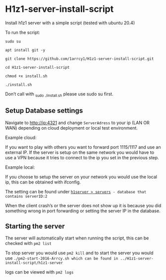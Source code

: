 <h1 dir="auto">H1z1-server-install-script</h1><p dir="auto">Install h1z1 server with a simple script (tested with ubuntu 20.4)</p><p dir="auto">To run the script:</p><p dir="auto"><code>sudo su</code></p><p dir="auto"><code>apt install git -y</code></p><p dir="auto"><code>git clone https://github.com/1arrcy1/H1z1-server-install-script.git</code> </p><p dir="auto"><code>cd H1z1-server-install-script</code> </p><p dir="auto"><code>chmod +x install.sh</code> </p><p dir="auto"><code>./install.sh</code></p><p dir="auto">Don’t call with <sub>sudo ./install.sh</sub> please use sudo su first. </p><h2>Setup Database settings</h2><p dir="auto">Navigate to <a href="http://ip:4321">http://ip:4321</a> and change <code>ServerAdress</code> to your ip (LAN OR WAN) depending on cloud deployment or local test environment. </p><p dir="auto"> </p><p dir="auto">Example cloud: </p><p dir="auto">If you want to play with others you want to forward port 1115/1117 and use an external IP. If the server is setup on the same network you would have to use a VPN because it tries to connect to the ip you set in the previous step. </p><p dir="auto">Example local: </p><p dir="auto">If you choose to setup the server on your network you would use the local ip, this can be obtained with ifconfig. </p><p dir="auto"> </p><p dir="auto">The setting can be found under <code><u>h1server &gt; servers</u> - database that contains serverID:2</code></p><p dir="auto">When the client crash’s or the server does not show up it is because you did something wrong in port forwarding or setting the server IP in the database.</p><h2>Starting the server</h2><p>The server will automatically start when running the script, this can be checked with <code>pm2 list</code></p><p>To stop server you would use <code>pm2 kill</code> and to start the server you would use <code>./pm2-start-2016-Arrcy.sh which can be found in ../H1z1-server-install-script/h1z1-server</code></p><p>logs can be viewed with <code>pm2 logs</code></p><p></p><p></p>
